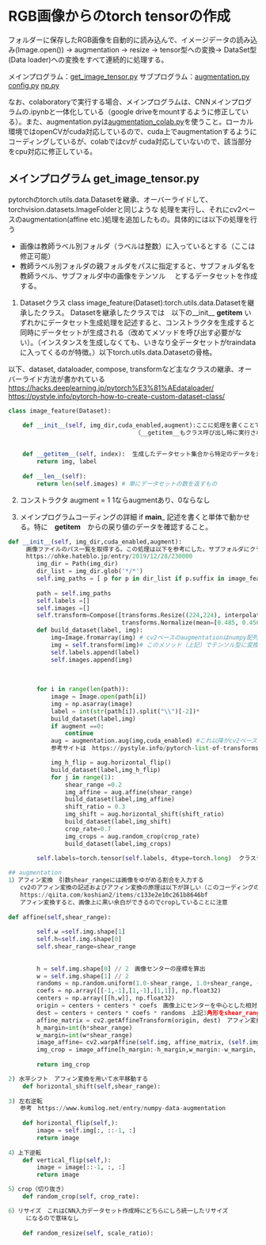 # RGB画像からのtorch tensorの作成
フォルダーに保存したRGB画像を自動的に読み込んで、イメージデータの読み込み(Image.open()) → augmentation → resize → tensor型への変換→ DataSet型(Data loader)への変換をすべて連続的に処理する。

メインプログラム：[get_image_tensor.py](./CNN_pytorch_fineTuning/get_image_tensor.py)
サブプログラム：[augmentation.py](./CNN_pytorch_fineTuning/augmentation.py) [config.py](./CNN_pytorch_fineTuning/config.py) [np.py](./CNN_pytorch_fineTuning/np.py)

なお、colaboratoryで実行する場合、メインプログラムは、CNNメインプログラムの.ipynbと一体化している（google driveをmountするように修正している）。また、augmentation.pyは[augmentation_colab.py](./CNN_pytorch_fineTuning/augmentation_colab.py)を使うこと。ローカル環境ではopenCVがcuda対応しているので、cuda上でaugmentationするようにコーディングしているが、colabではcvが
cuda対応していないので、該当部分をcpu対応に修正している。

## メインプログラム get_image_tensor.py
pytorchのtorch.utils.data.Datasetを継承、オーバーライドして、torchvision.datasets.ImageFolderと同じような
処理を実行し、それにcv2ベースのaugmentation(affine etc.)処理を追加したもの。具体的には以下の処理を行う

- 画像は教師ラベル別フォルダ（ラベルは整数）に入っているとする（ここは修正可能）
- 教師ラベル別フォルダの親フォルダをパスに指定すると、サブフォルダ名を教師ラベル、サブフォルダ中の画像をテンソル
　とするデータセットを作成する。

1. Datasetクラス
class image_feature(Dataset):torch.utils.data.Datasetを継承したクラス。
Datasetを継承したクラスでは　以下の__init__  __getitem__ いずれかにデータセット生成処理を記述すると、コンストラクタを生成すると同時にデータセットが生成される（改めてメソッドを呼び出す必要がない）。（インスタンスを生成しなくても、いきなり全データセットがtraindataに入ってくるのが特徴。）以下torch.utils.data.Datasetの骨格。


以下、dataset, dataloader, compose, transformなど主なクラスの継承、オーバーライド方法が書かれている
https://hacks.deeplearning.jp/pytorch%E3%81%AEdataloader/
https://pystyle.info/pytorch-how-to-create-custom-dataset-class/

```python
class image_feature(Dataset):

    def __init__(self, img_dir,cuda_enabled,augment):ここに処理を書くことでクラス呼び出し時にデータセットが生成される
　　　　　　　　　　　　　　　　　　　　　　（__getitem__もクラス呼び出し時に実行されるので、そちらに処理を書いてもいい）

    
    def __getitem__(self, index):  生成したデータセット集合から特定のデータをindexで取り出すための内部メソッド。通常のインデクシングだと img[index] , label[index] というように個別に指定する必要があるが、__getitem__ （ここではimgとlabelのペア）に対して、まとめてインデクシングできる。つまり、traindata[index] とすると該当のイメージテンソルとクラスラベルがいっぺんに取り出される。
        return img, label
        
    def __len__(self):
        return len(self.images) # 単にデータセットの数を返すもの
```


2. コンストラクタ
augment = 1 1ならaugmentあり、0ならなし


3. メインプログラムコーディングの詳細
if __main___ 記述を書くと単体で動かせる。特に　__getitem__　からの戻り値のデータを確認すること。

```python
def __init__(self, img_dir,cuda_enabled,augment):
     画像ファイルのパス一覧を取得する。この処理は以下を参考にした。サブフォルダにクラスラベルをつけると、片っ端から画像とクラスラベルを作成する。なお、クラスラベル名は以下の*でパス名から文字列処理で取得している
　　　https://ohke.hateblo.jp/entry/2019/12/28/230000
        img_dir = Path(img_dir)
        dir_list = img_dir.glob('*/*')        
        self.img_paths = [ p for p in dir_list if p.suffix in image_feature.IMG_EXTENSIONS]
        
        path = self.img_paths
        self.labels =[]
        self.images =[]
        self.transform=Compose([transforms.Resize((224,224), interpolation=Image.BICUBIC), transforms.ToTensor(), \
                                transforms.Normalize(mean=[0.485, 0.456, 0.406], std=[0.229, 0.224, 0.225]),])
        def build_dataset(label, img):
            img=Image.fromarray(img) # cv2ベースのaugmentationはnumpy配列型に対して処理する。これに対しいて、torch transform(augmentationに相当）は、PIL Imageデータ型に対して処理するので、変換している。
            img = self.transform(img)# このメソッド（上記）でテンソル型に変換。最後に必ずtorch.tensor型に変換が必要
            self.labels.append(label)
            self.images.append(img)
            
            
        
        for i in range(len(path)):
            image = Image.open(path[i])        
            img = np.asarray(image)       
            label = int(str(path[i]).split("\\")[-2])*
            build_dataset(label,img)
            if augment ==0:
                continue
            aug = augmentation.aug(img,cuda_enabled) #これ以降がcv2ベースのaugmentation. torchベースのaugmentationは、transforms なのでこれに書き換えられるかもしれない。
            参考サイトは　https://pystyle.info/pytorch-list-of-transforms/

            img_h_flip = aug.horizontal_flip()
            build_dataset(label,img_h_flip)
            for j in range(1):
                shear_range =0.2
                img_affine = aug.affine(shear_range)
                build_dataset(label,img_affine)
                shift_ratio = 0.3
                img_shift = aug.horizontal_shift(shift_ratio)
                build_dataset(label,img_shift)
                crop_rate=0.7
                img_crops = aug.random_crop(crop_rate)
                build_dataset(label,img_crops)
            
        self.labels=torch.tensor(self.labels, dtype=torch.long)  クラスラベルデータは、torch.longでテンソルにしないと、nn.の勾配計算でエラーになる！

## augmentation　　　　
1）アフィン変換　引数shear_rangeには画像をゆがめる割合を入力する
　　cv2のアフィン変換の記述およびアフィン変換の原理は以下が詳しい（このコーディングの元ネタ）
　　https://qiita.com/koshian2/items/c133e2e10c261b8646bf
　　アフィン変換すると、画像上に黒い余白ができるのでcropしていることに注意
　　
def affine(self,shear_range):
    
        self.w =self.img.shape[1]
        self.h=self.img.shape[0]
        self.shear_range=shear_range
        
        
        h = self.img.shape[0] // 2　画像センターの座標を算出
        w = self.img.shape[1] // 2
        randoms = np.random.uniform(1.0-shear_range, 1.0+shear_range, (3,2)).astype(np.float32) #32ビット変数にする
        coefs = np.array([[-1,-1],[1,-1],[1,1]], np.float32)　
        centers = np.array([[h,w]], np.float32)
        origin = centers + centers * coefs　画像上にセンターを中心とした相対座標[-1,-1],[1,-1],[1,1]の3角形を作る
        dest = centers + centers * coefs * randoms　上記3角形をshear_rangeからの乱数randomsに従ってゆがめる（アフィン変換）
        affine_matrix = cv2.getAffineTransform(origin, dest)　アフィン変換行列を生成（アフィン変換は、変換行列と変換対象の画像の積で計算するが、どのように変換したいのかを3角形origin -> destの変換でまず表しておいて、それを実現するためのアフィン変換行列を逆算する便利なメソッド）
        h_margin=int(h*shear_range)
        w_margin=int(w*shear_range)
        image_affine= cv2.warpAffine(self.img, affine_matrix, (self.img.shape[1],self.img.shape[0]))　画像を入力してアフィン変換
        img_crop = image_affine[h_margin:-h_margin,w_margin:-w_margin,:]　アフィン変換でできあがる黒い余白は　最大h*shear_range　w*shear_rangeなのでcropして余白を取る
        
        return img_crop

2) 水平シフト　アフィン変換を用いて水平移動する
    def horizontal_shift(self,shear_range):
    
3) 左右逆転
　　参考　https://www.kumilog.net/entry/numpy-data-augmentation
        
    def horizontal_flip(self,):
        image = self.img[:, ::-1, :]
        return image
    
4）上下逆転
    def vertical_flip(self,):
        image = image[::-1, :, :]
        return image

5）crop（切り抜き）
    def random_crop(self, crop_rate):

6）リサイズ　これはCNN入力データセット作成時にどちらにしろ統一したリサイズ
　　　になるので意味なし
    
    def random_resize(self, scale_ratio):